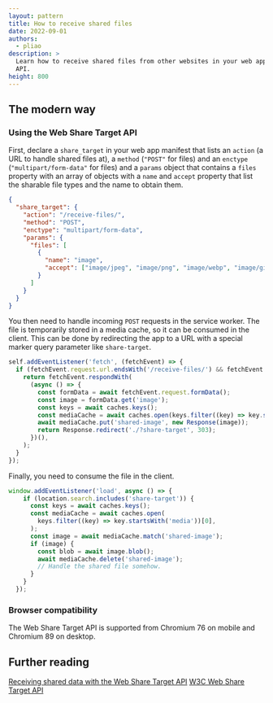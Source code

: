 ```yaml
---
layout: pattern
title: How to receive shared files
date: 2022-09-01
authors:
  - pliao
description: >
  Learn how to receive shared files from other websites in your web app with the Web Share Target
  API.
height: 800
---
```


## The modern way

### Using the Web Share Target API

First, declare a `share_target` in your web app manifest that lists an `action` (a URL to handle
shared files at), a `method` (`"POST"` for files) and an `enctype` (`"multipart/form-data"` for
files) and a `params` object that contains a `files` property with an array of objects with a `name`
and `accept` property that list the sharable file types and the name to obtain them.

```json
{
  "share_target": {
    "action": "/receive-files/",
    "method": "POST",
    "enctype": "multipart/form-data",
    "params": {
      "files": [
        {
          "name": "image",
          "accept": ["image/jpeg", "image/png", "image/webp", "image/gif"]
        }
      ]
    }
  }
}
```

You then need to handle incoming `POST` requests in the service worker. The file is temporarily
stored in a media cache, so it can be consumed in the client. This can be done by redirecting the
app to a URL with a special marker query parameter like `share-target`.

```js
self.addEventListener('fetch', (fetchEvent) => {
  if (fetchEvent.request.url.endsWith('/receive-files/') && fetchEvent.request.method === 'POST') {
    return fetchEvent.respondWith(
      (async () => {
        const formData = await fetchEvent.request.formData();
        const image = formData.get('image');
        const keys = await caches.keys();
        const mediaCache = await caches.open(keys.filter((key) => key.startsWith('media'))[0]);
        await mediaCache.put('shared-image', new Response(image));
        return Response.redirect('./?share-target', 303);
      })(),
    );
  }
});
```

Finally, you need to consume the file in the client.

```js
window.addEventListener('load', async () => {
    if (location.search.includes('share-target')) {
      const keys = await caches.keys();
      const mediaCache = await caches.open(
        keys.filter((key) => key.startsWith('media'))[0],
      );
      const image = await mediaCache.match('shared-image');
      if (image) {
        const blob = await image.blob();
        await mediaCache.delete('shared-image');
        // Handle the shared file somehow.
      }
    }
  });
```

### Browser compatibility

The Web Share Target API is supported from Chromium 76 on mobile and Chromium 89 on desktop.

## Further reading

[Receiving shared data with the Web Share Target API](/web-share-target/)
[W3C Web Share Target API](https://w3c.github.io/web-share-target/)
